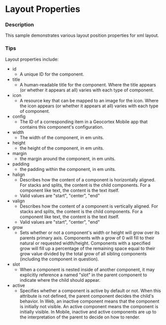 ﻿# Layout Properties

### Description
This sample demonstrates various layout position properties for xml layout.

### Tips
Layout properties include:
- id
  - A unique ID for the component.
- title
  - A human-readable title for the component. Where the title appears (or whether it appears at all) varies with each type of component.
- icon
  - A resource key that can be mapped to an image for the icon. Where the icon appears (or whether it appears at all) varies with each type of component.
- config
  - The ID of a corresponding item in a Geocortex Mobile app that contains this component's configuration.
- width
  - The width of the component, in em units.
- height
  - the height of the component, in em units.
- margin
  - the margin around the component, in em units.
- padding
  - the padding within the component, in em units.
- halign
  - Describes how the content of a component is horizontally aligned. For stacks and splits, the content is the child components. For a component like text, the content is the text itself.
  - Valid values are "start", "center", "end"
- valign
  - Describes how the content of a component is vertically aligned. For stacks and splits, the content is the child components. For a component like text, the content is the text itself.
  - Valid values are "start", "center", "end"
- grow
  - Sets whether or not a component's width or height will grow over its parents primary axis. Components with a grow of 0 will fill to their natural or requested width/height. Components with a specified grow will fill up a percentage of the remaining space equal to their grow value divided by the total grow of all sibling components (including the component in question).
- slot
  - When a component is nested inside of another component, it may explicitly reference a named "slot" in the parent component to indicate where the child should appear.
- active
  - Specifies whether a component is active by default or not. When this attribute is not defined, the parent component decides the child's behavior. In Web, an inactive component means that the component is initially not visible. An active component means the component is initially visible. In Mobile, inactive and active components are up to the interpretation of the parent to decide on how to render.
